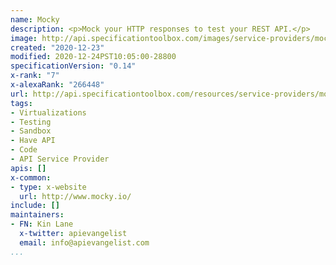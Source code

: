 ```yaml
---
name: Mocky
description: <p>Mock your HTTP responses to test your REST API.</p>
image: http://api.specificationtoolbox.com/images/service-providers/mocky.jpg
created: "2020-12-23"
modified: 2020-12-24PST10:05:00-28800
specificationVersion: "0.14"
x-rank: "7"
x-alexaRank: "266448"
url: http://api.specificationtoolbox.com/resources/service-providers/mocky/
tags:
- Virtualizations
- Testing
- Sandbox
- Have API
- Code
- API Service Provider
apis: []
x-common:
- type: x-website
  url: http://www.mocky.io/
include: []
maintainers:
- FN: Kin Lane
  x-twitter: apievangelist
  email: info@apievangelist.com
...
```

